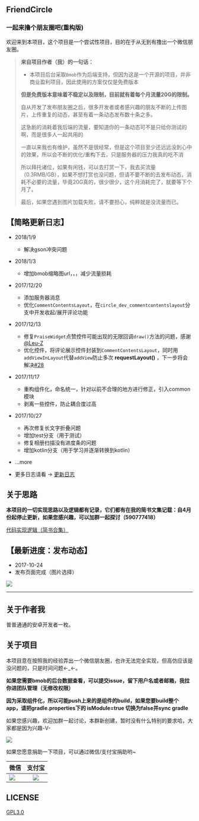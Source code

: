 FriendCircle
---

### 一起来撸个朋友圈吧(重构版)

欢迎来到本项目，这个项目是一个尝试性项目，目的在于从无到有撸出一个微信朋友圈。</br>

>**来自项目作者（我）的一句话：**
>
> - 本项目后台采取`Bmob`作为后端支持，但因为这是一个开源的项目，并非商业盈利项目，因此使用的方案仅仅是免费版本
>
> **但是免费版本意味着不稳定以及限制，目前就有着每个月流量20G的限制。**
>
> 自从开发了发布朋友圈之后，很多开发者或者感兴趣的朋友不断的上传图片，上传重复的动态，甚至有着一条动态发布数十条之多。
>
> 这急剧的消耗着我后端的流量，要知道你的一条动态可不是只给你测试的啊，而是很多人一起共用的
>
> 一直以来我也有维护，虽然不是很经常，但是这个项目至少还远远没到心中的效果，所以会不断的优化/重构下去，只是服务器的压力我真的吃不消
>
> 所以拜托诸位，如果有闲钱，可以去打赏一下，我去买流量（0.3RMB/GB），如果不想打赏也没问题，但请不要不断的去发布动态，消耗不必要的流量，毕竟20G真的，很少很少，这个月消耗完了，就要等下个月了。
>
> 最后，如果您遇到图片加载失败，请不要担心，纯粹就是没流量而已。

【简略更新日志】
---

* 2018/1/9
  * 解决gson冲突问题

* 2018/1/3
  * 增加bmob缩略图url，，，减少流量损耗

* 2017/12/20
  * 添加服务器消息
  * 优化`CommentContentsLayout`，在`circle_dev_commentcontentslayout`分支中开发收起/展开评论功能

* 2017/12/13
  * 修复`PraiseWidget`点赞控件可能出现的无限回调`draw()`方法的问题，感谢[@Leu-Z](https://github.com/Leu-Z)
  * 优化控件，将评论展示控件封装到`CommentContentsLayout`，同时用`addViewInLayout`代替`addView`防止多次 **requestLayout()** ，下一步将会解决[#28](https://github.com/razerdp/FriendCircle/issues/28)

* 2017/11/17
  * 重构组件化，命名统一，针对以前不合理的地方进行修正，引入common模块
  * 剥离一些控件，防止耦合度过高

* 2017/10/27
  * 再次修复长文字折叠问题
  * 增加test分支（用于测试）
  * 修复相册扫描没有进度条的问题
  * 增加kotlin分支（用于学习并逐渐转换到kotlin）

*  ...more

* 更多日志请看 → [更新日志](https://github.com/razerdp/FriendCircle/blob/master/UPDATE_LOG.md)

关于思路
---
**本项目的一切实现思路以及逻辑都有记录，它们都有在我的简书文集记载：自4月份起停止更新，如果您感兴趣，可以加群一起探讨（590777418）**

[代码实现逻辑（简书合集）](http://www.jianshu.com/notebooks/3224048/latest)


【最新进度：发布动态】
---

* 2017-10-24
 * 发布页面完成（图片选择）

![](https://github.com/razerdp/FriendCirclePreview/blob/master/img/device-2017-10-24.gif)

***

关于作者我
---

普普通通的安卓开发者一枚。

关于项目
---

本项目意在按照我的经验弄出一个微信朋友圈，也许无法完全实现，但高仿应该是没问题的，只是时间问题←_←。

**如果您需要bmob的后台数据查看，可以提交issue，留下用户名或者邮箱，我拉你进团队管理（无修改权限）**

**因为采取组件化，所以可能push上来的是组件的build，如果您要build整个app，请把gradle.properties下的  isModule=true 切换为false并sync gradle**


如果您感兴趣，欢迎加群一起讨论，本群新创建，暂时没有什么特别的要求哈，大家都是因为兴趣-V-

![](https://github.com/razerdp/FriendCircle/blob/master/qqgroup.png)



如果您愿意捐助一下项目，可以通过微信/支付宝捐助哟~

|微信         | 支付宝           | 
| ------------- |:-------------:| 
| ![](https://github.com/razerdp/FriendCircle/blob/master/wechat.png)      | ![](https://github.com/razerdp/FriendCircle/blob/master/alipay.png) |




LICENSE
---

[GPL3.0](https://github.com/razerdp/FriendCircle/blob/master/LICENSE)
